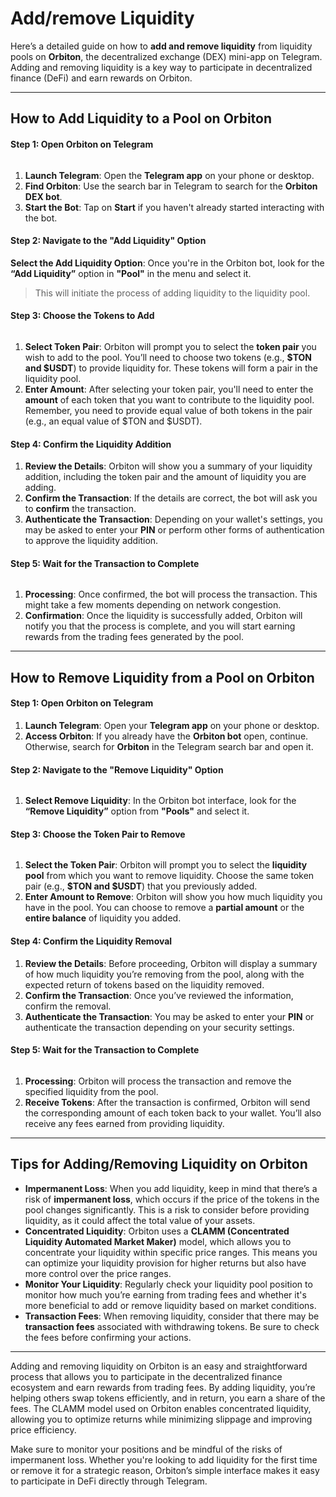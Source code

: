 # Add/remove Liquidity

Here’s a detailed guide on how to **add and remove liquidity** from liquidity pools on **Orbiton**, the decentralized exchange (DEX) mini-app on Telegram. Adding and removing liquidity is a key way to participate in decentralized finance (DeFi) and earn rewards on Orbiton.

***

## **How to Add Liquidity to a Pool on Orbiton**

#### **Step 1: Open Orbiton on Telegram**



<figure><img src="../../.gitbook/assets/image (5).png" alt=""><figcaption></figcaption></figure>

1. **Launch Telegram**: Open the **Telegram app** on your phone or desktop.
2. **Find Orbiton**: Use the search bar in Telegram to search for the **Orbiton DEX bot**.
3. **Start the Bot**: Tap on **Start** if you haven't already started interacting with the bot.

#### **Step 2: Navigate to the "Add Liquidity" Option**



**Select the Add Liquidity Option**: Once you're in the Orbiton bot, look for the **“Add Liquidity”** option in **"Pool"** in the menu and select it.

> This will initiate the process of adding liquidity to the liquidity pool.

#### **Step 3: Choose the Tokens to Add**

<figure><img src="../../.gitbook/assets/image (16).png" alt=""><figcaption></figcaption></figure>

1. **Select Token Pair**: Orbiton will prompt you to select the **token pair** you wish to add to the pool. You’ll need to choose two tokens (e.g., **$TON and $USDT**) to provide liquidity for. These tokens will form a pair in the liquidity pool.
2. **Enter Amount**: After selecting your token pair, you'll need to enter the **amount** of each token that you want to contribute to the liquidity pool. Remember, you need to provide equal value of both tokens in the pair (e.g., an equal value of $TON and $USDT).

#### **Step 4: Confirm the Liquidity Addition**

1. **Review the Details**: Orbiton will show you a summary of your liquidity addition, including the token pair and the amount of liquidity you are adding.
2. **Confirm the Transaction**: If the details are correct, the bot will ask you to **confirm** the transaction.
3. **Authenticate the Transaction**: Depending on your wallet's settings, you may be asked to enter your **PIN** or perform other forms of authentication to approve the liquidity addition.

#### **Step 5: Wait for the Transaction to Complete**

<figure><img src="../../.gitbook/assets/image (17).png" alt=""><figcaption></figcaption></figure>

1. **Processing**: Once confirmed, the bot will process the transaction. This might take a few moments depending on network congestion.
2. **Confirmation**: Once the liquidity is successfully added, Orbiton will notify you that the process is complete, and you will start earning rewards from the trading fees generated by the pool.

***

## **How to Remove Liquidity from a Pool on Orbiton**

#### **Step 1: Open Orbiton on Telegram**

1. **Launch Telegram**: Open your **Telegram app** on your phone or desktop.
2. **Access Orbiton**: If you already have the **Orbiton bot** open, continue. Otherwise, search for **Orbiton** in the Telegram search bar and open it.

#### **Step 2: Navigate to the "Remove Liquidity" Option**

<figure><img src="../../.gitbook/assets/image (19).png" alt=""><figcaption></figcaption></figure>

1. **Select Remove Liquidity**: In the Orbiton bot interface, look for the **“Remove Liquidity”** option from **"Pools"** and select it.

#### **Step 3: Choose the Token Pair to Remove**

<figure><img src="../../.gitbook/assets/image (18).png" alt=""><figcaption></figcaption></figure>

1. **Select the Token Pair**: Orbiton will prompt you to select the **liquidity pool** from which you want to remove liquidity. Choose the same token pair (e.g., **$TON and $USDT**) that you previously added.
2. **Enter Amount to Remove**: Orbiton will show you how much liquidity you have in the pool. You can choose to remove a **partial amount** or the **entire balance** of liquidity you added.

#### **Step 4: Confirm the Liquidity Removal**

1. **Review the Details**: Before proceeding, Orbiton will display a summary of how much liquidity you’re removing from the pool, along with the expected return of tokens based on the liquidity removed.
2. **Confirm the Transaction**: Once you’ve reviewed the information, confirm the removal.
3. **Authenticate the Transaction**: You may be asked to enter your **PIN** or authenticate the transaction depending on your security settings.

#### **Step 5: Wait for the Transaction to Complete**

<figure><img src="../../.gitbook/assets/image (20).png" alt=""><figcaption></figcaption></figure>

1. **Processing**: Orbiton will process the transaction and remove the specified liquidity from the pool.
2. **Receive Tokens**: After the transaction is confirmed, Orbiton will send the corresponding amount of each token back to your wallet. You’ll also receive any fees earned from providing liquidity.

***

## **Tips for Adding/Removing Liquidity on Orbiton**

* **Impermanent Loss**: When you add liquidity, keep in mind that there’s a risk of **impermanent loss**, which occurs if the price of the tokens in the pool changes significantly. This is a risk to consider before providing liquidity, as it could affect the total value of your assets.
* **Concentrated Liquidity**: Orbiton uses a **CLAMM (Concentrated Liquidity Automated Market Maker)** model, which allows you to concentrate your liquidity within specific price ranges. This means you can optimize your liquidity provision for higher returns but also have more control over the price ranges.
* **Monitor Your Liquidity**: Regularly check your liquidity pool position to monitor how much you’re earning from trading fees and whether it's more beneficial to add or remove liquidity based on market conditions.
* **Transaction Fees**: When removing liquidity, consider that there may be **transaction fees** associated with withdrawing tokens. Be sure to check the fees before confirming your actions.

***

Adding and removing liquidity on Orbiton is an easy and straightforward process that allows you to participate in the decentralized finance ecosystem and earn rewards from trading fees. By adding liquidity, you’re helping others swap tokens efficiently, and in return, you earn a share of the fees. The CLAMM model used on Orbiton enables concentrated liquidity, allowing you to optimize returns while minimizing slippage and improving price efficiency.

Make sure to monitor your positions and be mindful of the risks of impermanent loss. Whether you're looking to add liquidity for the first time or remove it for a strategic reason, Orbiton’s simple interface makes it easy to participate in DeFi directly through Telegram.
